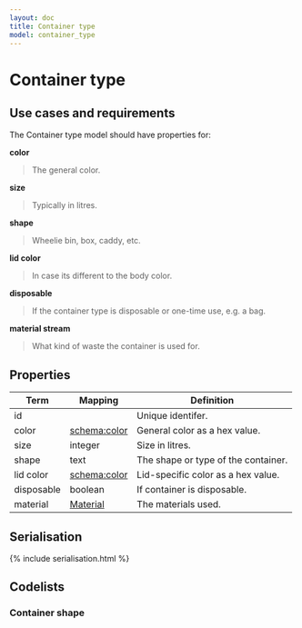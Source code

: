 ```yaml
---
layout: doc
title: Container type
model: container_type
---
```


# Container type

## Use cases and requirements

The Container type model should have properties for:

**color**

> The general color.

**size**

> Typically in litres.

**shape**

> Wheelie bin, box, caddy, etc.

**lid color**

> In case its different to the body color.

**disposable**

> If the container type is disposable or one-time use, e.g. a bag.

**material stream**

> What kind of waste the container is used for.


## Properties

Term     | Mapping | Definition
---------|---------|-----------
id |  | Unique identifer.
color | [schema:color](https://schema.org/color) | General color as a hex value.
size | integer | Size in litres.
shape | text | The shape or type of the container.
lid color | [schema:color](https://schema.org/color) | Lid-specific color as a hex value.
disposable | boolean | If container is disposable.
material | [Material](material.html) | The materials used.

## Serialisation

{% include serialisation.html %}


## Codelists

### Container shape


